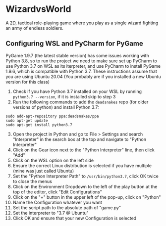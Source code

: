 # WizardvsWorld
A 2D, tactical role-playing game where you play as a single wizard fighting an army of endless soldiers.

## Configuring WSL and PyCharm for PyGame
PyGame 1.9.7 (the latest stable version) has some issues working with Python 3.8, so to run the project we need to make sure set up PyCharm to use Python 3.7 on WSL as its iterpreter, and use PyCharm to install PyGame 1.9.6, which is compatible with Python 3.7.
These instructions assume that you are using Ubuntu 20.04 (You probably are if you installed a new Ubuntu version for this class)

1. Check if you have Python 3.7 installed on your WSL by running `python3.7 --version`, if it is installed skip to step 3
2. Run the following commands to add the `deadsnakes` repo (for older versions of python) and install Python 3.7:
```
sudo add-apt-repository ppa:deadsnakes/ppa
sudo apt-get update
sudo apt-get install python3.7
```
3. Open the project in Python and go to File > Settings and search "Interpreter" in the search box at the top and navigate to "Python Interpreter"
4. Click on the Gear icon next to the "Python Interpreter" line, then click "Add"
5. Click on the WSL option on the left side
7. Ensure the correct Linux distribution is selected if you have multiple (mine was just called Ubuntu)
7. Set the "Python Interpreter Path" to `/usr/bin/python3.7`, click OK twice to close the menus
8. Click on the Environment Dropdown to the left of the play button at the top of the editor, click "Edit Configurations"
9. Click on the "+" button in the upper left of the pop-up, click on "Python"
10. Name the Configuration whatever you want
11. Set the script path to the absolute path of "game.py"
12. Set the interpreter to "3.7 @ Ubuntu"
13. Click OK and ensure that your new Configuration is selected
